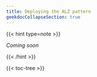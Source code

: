 ```yaml
---
title: Deploying the ALZ pattern
geekdocCollapseSection: true
---
```


{{< hint type=note >}}

*Coming soon*

{{< /hint >}}

{{< toc-tree >}}